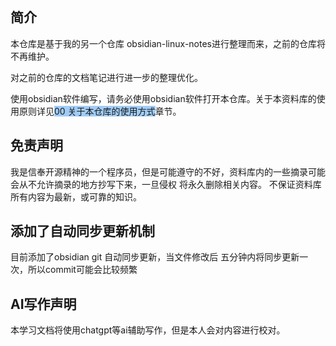 
```toc
```

## 简介

本仓库是基于我的另一个仓库 obsidian-linux-notes进行整理而来，之前的仓库将不再维护。

对之前的仓库的文档笔记进行进一步的整理优化。

使用obsidian软件编写，请务必使用obsidian软件打开本仓库。关于本资料库的使用原则详见<span style="background:#A0CCF6">00 关于本仓库的使用方式</span>章节。

## 免责声明

我是信奉开源精神的一个程序员，但是可能遵守的不好，资料库内的一些摘录可能会从不允许摘录的地方抄写下来，一旦侵权 将永久删除相关内容。
不保证资料库所有内容为最新，或可靠的知识。

## 添加了自动同步更新机制

目前添加了obsidian git 自动同步更新，当文件修改后 五分钟内将同步更新一次，所以commit可能会比较频繁

## AI写作声明
本学习文档将使用chatgpt等ai辅助写作，但是本人会对内容进行校对。


